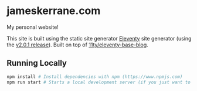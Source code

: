 # jameskerrane.com

My personal website!

This site is built using the static site generator [Eleventy](https://www.11ty.dev/) site generator (using the [v2.0.1 release](https://www.11ty.dev/blog/eleventy-v2/)). Built on top of [11ty/eleventy-base-blog](https://github.com/11ty/eleventy-base-blog).

## Running Locally

```sh
npm install # Install dependencies with npm (https://www.npmjs.com)
npm run start # Starts a local development server (if you just want to build the site, you can use "npm run build")
```
